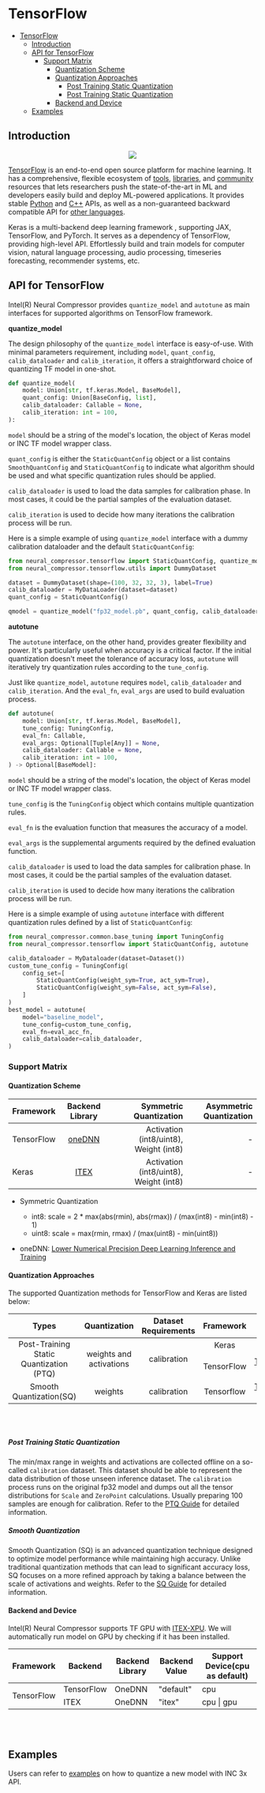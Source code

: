 TensorFlow
===============

- [TensorFlow](#tensorflow)
  - [Introduction](#introduction)
  - [API for TensorFlow](#api-for-tensorflow)
    - [Support Matrix](#support-matrix)
      - [Quantization Scheme](#quantization-scheme)
      - [Quantization Approaches](#quantization-approaches)
        - [Post Training Static Quantization](#post-training-static-quantization)
        - [Post Training Static Quantization](#post-training-static-quantization-1)
      - [Backend and Device](#backend-and-device)
  - [Examples](#examples)

## Introduction

<div align="center">
  <img src="https://www.tensorflow.org/images/tf_logo_horizontal.png">
</div>

[TensorFlow](https://www.tensorflow.org/) is an end-to-end open source platform for machine learning. It has a comprehensive, flexible ecosystem of [tools](https://www.tensorflow.org/resources/tools), [libraries](https://www.tensorflow.org/resources/libraries-extensions), and [community](https://www.tensorflow.org/community) resources that lets researchers push the state-of-the-art in ML and developers easily build and deploy ML-powered applications. It provides stable [Python](https://www.tensorflow.org/api_docs/python) and [C++](https://www.tensorflow.org/api_docs/cc) APIs, as well as a non-guaranteed backward compatible API for [other languages](https://www.tensorflow.org/api_docs).

Keras is a multi-backend deep learning framework , supporting JAX, TensorFlow, and PyTorch. It serves as a dependency of TensorFlow, providing high-level API. Effortlessly build and train models for computer vision, natural language processing, audio processing, timeseries forecasting, recommender systems, etc.



## API for TensorFlow

Intel(R) Neural Compressor provides `quantize_model` and `autotune` as main interfaces for supported algorithms on TensorFlow framework.


**quantize_model**

The design philosophy of the `quantize_model` interface is easy-of-use. With minimal parameters requirement, including `model`, `quant_config`, `calib_dataloader` and `calib_iteration`, it offers a straightforward choice of quantizing TF model in one-shot.

```python
def quantize_model(
    model: Union[str, tf.keras.Model, BaseModel],
    quant_config: Union[BaseConfig, list],
    calib_dataloader: Callable = None,
    calib_iteration: int = 100,
):
```
`model` should be a string of the model's location, the object of Keras model or INC TF model wrapper class.

`quant_config` is either the `StaticQuantConfig` object or a list contains `SmoothQuantConfig` and `StaticQuantConfig` to indicate what algorithm should be used and what specific quantization rules should be applied.

`calib_dataloader` is used to load the data samples for calibration phase. In most cases, it could be the partial samples of the evaluation dataset.

`calib_iteration` is used to decide how many iterations the calibration process will be run.

Here is a simple example of using `quantize_model` interface with a dummy calibration dataloader and the default `StaticQuantConfig`:
```python
from neural_compressor.tensorflow import StaticQuantConfig, quantize_model
from neural_compressor.tensorflow.utils import DummyDataset

dataset = DummyDataset(shape=(100, 32, 32, 3), label=True)
calib_dataloader = MyDataLoader(dataset=dataset)
quant_config = StaticQuantConfig()

qmodel = quantize_model("fp32_model.pb", quant_config, calib_dataloader)
```
**autotune**

The `autotune` interface, on the other hand, provides greater flexibility and power. It's particularly useful when accuracy is a critical factor. If the initial quantization doesn't meet the tolerance of accuracy loss, `autotune` will iteratively try quantization rules according to the `tune_config`. 

Just like `quantize_model`, `autotune` requires `model`, `calib_dataloader` and `calib_iteration`. And the `eval_fn`, `eval_args` are used to build evaluation process.



```python
def autotune(
    model: Union[str, tf.keras.Model, BaseModel],
    tune_config: TuningConfig,
    eval_fn: Callable,
    eval_args: Optional[Tuple[Any]] = None,
    calib_dataloader: Callable = None,
    calib_iteration: int = 100,
) -> Optional[BaseModel]:
```
`model` should be a string of the model's location, the object of Keras model or INC TF model wrapper class.

`tune_config` is the `TuningConfig` object which contains multiple quantization rules.

`eval_fn` is the evaluation function that measures the accuracy of a model.

`eval_args` is the supplemental arguments required by the defined evaluation function.

`calib_dataloader` is used to load the data samples for calibration phase. In most cases, it could be the partial samples of the evaluation dataset.

`calib_iteration` is used to decide how many iterations the calibration process will be run.

Here is a simple example of using `autotune` interface with different quantization rules defined by a list of  `StaticQuantConfig`:
```python
from neural_compressor.common.base_tuning import TuningConfig
from neural_compressor.tensorflow import StaticQuantConfig, autotune

calib_dataloader = MyDataloader(dataset=Dataset())
custom_tune_config = TuningConfig(
    config_set=[
        StaticQuantConfig(weight_sym=True, act_sym=True),
        StaticQuantConfig(weight_sym=False, act_sym=False),
    ]
)
best_model = autotune(
    model="baseline_model",
    tune_config=custom_tune_config,
    eval_fn=eval_acc_fn,
    calib_dataloader=calib_dataloader,
)
```

### Support Matrix

#### Quantization Scheme

| Framework | Backend Library |  Symmetric Quantization | Asymmetric Quantization |
| :-------------- |:---------------:| ---------------:|---------------:|
| TensorFlow    | [oneDNN](https://github.com/oneapi-src/oneDNN) | Activation (int8/uint8), Weight (int8) | - |
| Keras         | [ITEX](https://github.com/intel/intel-extension-for-tensorflow) | Activation (int8/uint8), Weight (int8) | - |


+ Symmetric Quantization
    + int8: scale = 2 * max(abs(rmin), abs(rmax)) / (max(int8) - min(int8) - 1)
    + uint8: scale = max(rmin, rmax) / (max(uint8) - min(uint8))


+ oneDNN: [Lower Numerical Precision Deep Learning Inference and Training](https://software.intel.com/content/www/us/en/develop/articles/lower-numerical-precision-deep-learning-inference-and-training.html)

#### Quantization Approaches

The supported Quantization methods for TensorFlow and Keras are listed below:
<table class="center">
    <thead>
        <tr>
            <th>Types</th>
            <th>Quantization</th>
            <th>Dataset Requirements</th>
            <th>Framework</th>
            <th>Backend</th>
        </tr>
    </thead>
    <tbody>
        <tr>
            <td rowspan="2" align="center">Post-Training Static Quantization (PTQ)</td>
            <td rowspan="2" align="center">weights and activations</td>
            <td rowspan="2" align="center">calibration</td>
            <td align="center">Keras</td>
            <td align="center"><a href="https://github.com/intel/intel-extension-for-tensorflow">ITEX</a></td>
        </tr>
        <tr>
            <td align="center">TensorFlow</td>
            <td align="center"><a href="https://github.com/tensorflow/tensorflow">TensorFlow</a>/<a href="https://github.com/Intel-tensorflow/tensorflow">Intel TensorFlow</a></td>
        </tr>
        <tr>
            <td rowspan="2" align="center">Smooth Quantization(SQ)</td>
            <td rowspan="2" align="center">weights</td>
            <td rowspan="2" align="center">calibration</td>
            <td align="center">Tensorflow</td>
            <td align="center"><a href="https://github.com/tensorflow/tensorflow">TensorFlow</a>/<a href="https://github.com/Intel-tensorflow/tensorflow">Intel TensorFlow</a></td>
        </tr>
    </tbody>
</table>
<br>
<br>

##### Post Training Static Quantization

The min/max range in weights and activations are collected offline on a so-called `calibration` dataset. This dataset should be able to represent the data distribution of those unseen inference dataset. The `calibration` process runs on the original fp32 model and dumps out all the tensor distributions for `Scale` and `ZeroPoint` calculations. Usually preparing 100 samples are enough for calibration.
Refer to the [PTQ Guide](./Quant/TF_Quant.md) for detailed information.

##### Smooth Quantization

Smooth Quantization (SQ) is an advanced quantization technique designed to optimize model performance while maintaining high accuracy. Unlike traditional quantization methods that can lead to significant accuracy loss, SQ focuses on a more refined approach by taking a balance between the scale of activations and weights. 
Refer to the [SQ Guide](./SQ/TF_SQ.md) for detailed information.

#### Backend and Device
Intel(R) Neural Compressor supports TF GPU with [ITEX-XPU](https://github.com/intel/intel-extension-for-tensorflow). We will automatically run model on GPU by checking if it has been installed.

<table class="center">
    <thead>
        <tr>
            <th>Framework</th>
            <th>Backend</th>
            <th>Backend Library</th>
            <th>Backend Value</th>
            <th>Support Device(cpu as default)</th> 
        </tr>
    </thead>
    <tbody>
        <tr>
            <td rowspan="2" align="left">TensorFlow</td>
            <td align="left">TensorFlow</td>
            <td align="left">OneDNN</td>
            <td align="left">"default"</td>
            <td align="left">cpu</td>
        </tr>
        <tr>
            <td align="left">ITEX</td>
            <td align="left">OneDNN</td>
            <td align="left">"itex"</td>
            <td align="left">cpu | gpu</td>
        </tr>  
    </tbody>
</table>
<br>
<br>

## Examples

Users can refer to [examples](https://github.com/intel/neural-compressor/blob/master/examples/3.x_api) on how to quantize a new model with INC 3x API.
